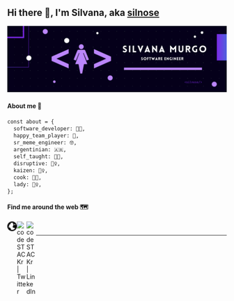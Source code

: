 ## Hi there 👋, I'm Silvana, aka [silnose][website] 

![](https://github.com/silnose/silnose.github.io/blob/main/src/images/github-banner.png)
#### About me 👀
``` 
const about = {
  software_developer: 🧑‍💻,
  happy_team_player: 💃,
  sr_meme_engineer: 🤓,
  argentinian: 🇦🇷,
  self_taught: 👩‍🎓,
  disruptive: 🤸‍♀️,
  kaizen: 🧘‍♀️,
  cook: 🧑‍🍳,
  lady: 🧜‍♀️,
};

``` 
#### Find me around the web 🗺

[<img align="left" alt="codeSTACKr.com" width="22px" src="https://raw.githubusercontent.com/iconic/open-iconic/master/svg/globe.svg" />][website]
[<img align="left" alt="codeSTACKr | Twitter" width="22px" src="https://cdn.jsdelivr.net/npm/simple-icons@v3/icons/twitter.svg" />][twitter]
[<img align="left" alt="codeSTACKr | LinkedIn" width="22px" src="https://cdn.jsdelivr.net/npm/simple-icons@v3/icons/linkedin.svg" />][linkedin]


<br />

---

[website]: https://silnose.github.io/
[twitter]: https://twitter.com/silnose
[linkedin]: https://ar.linkedin.com/in/silvanaanahimurgo
